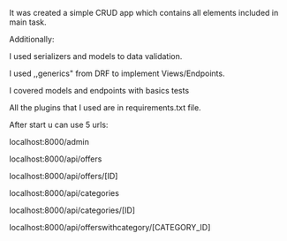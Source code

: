 It was created a simple CRUD app which contains all elements included in main task.

Additionally:

I used serializers and models to data validation.

I used ,,generics" from DRF to implement Views/Endpoints.

I covered models and endpoints with basics tests

All the plugins that I used are in requirements.txt file.

After start u can use 5 urls:

localhost:8000/admin

localhost:8000/api/offers

localhost:8000/api/offers/[ID]

localhost:8000/api/categories

localhost:8000/api/categories/[ID]

localhost:8000/api/offerswithcategory/[CATEGORY_ID]
